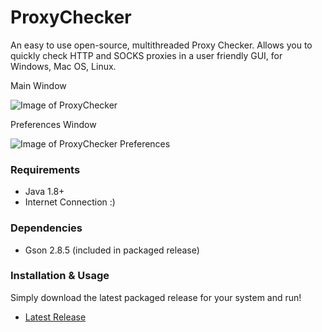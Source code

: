 # ProxyChecker
An easy to use open-source, multithreaded Proxy Checker.
Allows you to quickly check HTTP and SOCKS proxies in a user friendly GUI, for Windows, Mac OS, Linux.

Main Window

![Image of ProxyChecker](https://i.imgur.com/WhmwpBJ.gif)


Preferences Window

![Image of ProxyChecker Preferences](https://i.imgur.com/wejFQWT.png)



### Requirements
* Java 1.8+
* Internet Connection :)

### Dependencies
* Gson 2.8.5 (included in packaged release)

### Installation & Usage
Simply download the latest packaged release for your system and run!
* [Latest Release](https://github.com/HiddenMotives/ProxyChecker/releases/latest)



